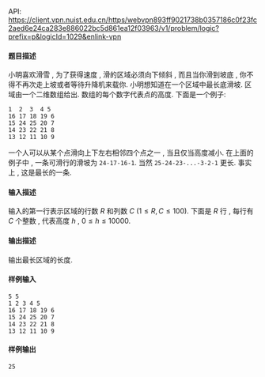 API: https://client.vpn.nuist.edu.cn/https/webvpn893ff9021738b0357186c0f23fc2aed6e24ca283e886022bc5d861ea12f03963/v1/problem/logic?prefix=p&logicId=1029&enlink-vpn

#### 题目描述
小明喜欢滑雪 , 为了获得速度 , 滑的区域必须向下倾斜 , 而且当你滑到坡底 , 你不得不再次走上坡或者等待升降机来载你. 小明想知道在一个区域中最长底滑坡. 区域由一个二维数组给出. 数组的每个数字代表点的高度. 下面是一个例子:



```
1  2  3  4 5
16 17 18 19 6
15 24 25 20 7
14 23 22 21 8
13 12 11 10 9
```

一个人可以从某个点滑向上下左右相邻四个点之一 , 当且仅当高度减小. 在上面的例子中 , 一条可滑行的滑坡为 `24-17-16-1`. 当然 `25-24-23-...-3-2-1` 更长. 事实上 , 这是最长的一条. 

#### 输入描述
输入的第一行表示区域的行数 $R$ 和列数 $C$ ($1  \leq  R, C  \leq  100$). 下面是 $R$ 行 , 每行有 $C$ 个整数 , 代表高度 $h$ , $0  \leq  h  \leq  10000$. 

#### 输出描述
输出最长区域的长度. 

#### 样例输入

```
5 5
1 2 3 4 5
16 17 18 19 6
15 24 25 20 7
14 23 22 21 8
13 12 11 10 9
```

#### 样例输出

```
25
```
